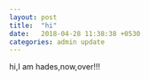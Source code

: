 ```yaml
---
layout: post
title:  "hi"
date:   2018-04-28 11:38:38 +0530
categories: admin update
---
```


hi,I am hades,now,over!!!